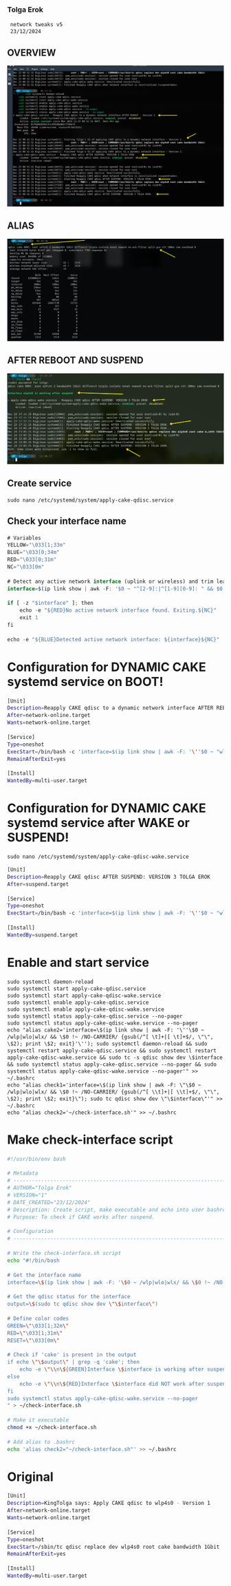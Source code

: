 ### Tolga Erok
     network tweaks v5
     23/12/2024

## OVERVIEW
![alt text](image.png)

## ALIAS

![alt text](image-1.png)

## AFTER REBOOT AND SUSPEND

![alt text](image-2.png)


## Create service
    sudo nano /etc/systemd/system/apply-cake-qdisc.service

## Check your interface name

```js
# Variables
YELLOW="\033[1;33m"
BLUE="\033[0;34m"
RED="\033[0;31m"
NC="\033[0m"

# Detect any active network interface (uplink or wireless) and trim leading/trailing spaces
interface=$(ip link show | awk -F: '$0 ~ "^[2-9]:|^[1-9][0-9]: " && $0 ~ "UP" && $0 !~ "LOOPBACK|NO-CARRIER" {gsub(/^[ \t]+|[ \t]+$/, "", $2); print $2; exit}')

if [ -z "$interface" ]; then
    echo -e "${RED}No active network interface found. Exiting.${NC}"
    exit 1
fi

echo -e "${BLUE}Detected active network interface: ${interface}${NC}"
```

# Configuration for DYNAMIC CAKE systemd service on BOOT!

```bash
[Unit]
Description=Reapply CAKE qdisc to a dynamic network interface AFTER REBOOT - Version 3
After=network-online.target
Wants=network-online.target

[Service]
Type=oneshot
ExecStart=/bin/bash -c 'interface=$(ip link show | awk -F: '\''$0 ~ "wlp|wlo|wlx" && $0 !~ "NO-CARRIER" {gsub(/^[ \t]+|[ \t]+$/, "", $2); print $2; exit}'\''); if [ -n "$interface" ]; then sudo tc qdisc replace dev "$interface" root cake bandwidth "$BANDWIDTH" diffserv4 triple-isolate nonat nowash ack-filter split-gso rtt 10ms raw overhead 18; fi'
RemainAfterExit=yes

[Install]
WantedBy=multi-user.target
```

# Configuration for DYNAMIC CAKE systemd service after WAKE or SUSPEND!

    sudo nano /etc/systemd/system/apply-cake-qdisc-wake.service


```bash
[Unit]
Description=Reapply CAKE qdisc AFTER SUSPEND: VERSION 3 TOLGA EROK
After=suspend.target

[Service]
Type=oneshot
ExecStart=/bin/bash -c 'interface=$(ip link show | awk -F: '\''$0 ~ "wlp|wlo|wlx" && $0 !~ "NO-CARRIER" {gsub(/^[ \t]+|[ \t]+$/, "", $2); print $2; exit}'\''); if [ -n "$interface" ]; then sudo tc qdisc replace dev "$interface" root cake bandwidth "$BANDWIDTH" diffserv4 triple-isolate nonat nowash ack-filter split-gso rtt 10ms raw overhead 18; fi'

[Install]
WantedBy=suspend.target
```

# Enable and start service  
    sudo systemctl daemon-reload
    sudo systemctl start apply-cake-qdisc.service
    sudo systemctl start apply-cake-qdisc-wake.service
    sudo systemctl enable apply-cake-qdisc.service
    sudo systemctl enable apply-cake-qdisc-wake.service
    sudo systemctl status apply-cake-qdisc.service --no-pager
    sudo systemctl status apply-cake-qdisc-wake.service --no-pager
    echo "alias cake2='interface=\$(ip link show | awk -F: '\''\$0 ~ /wlp|wlo|wlx/ && \$0 !~ /NO-CARRIER/ {gsub(/^[ \t]+|[ \t]+$/, \"\", \$2); print \$2; exit}'\''); sudo systemctl daemon-reload && sudo systemctl restart apply-cake-qdisc.service && sudo systemctl restart apply-cake-qdisc-wake.service && sudo tc -s qdisc show dev \$interface && sudo systemctl status apply-cake-qdisc.service --no-pager && sudo systemctl status apply-cake-qdisc-wake.service --no-pager'" >> ~/.bashrc    
    echo "alias check1='interface=\$(ip link show | awk -F: \"\$0 ~ /wlp|wlo|wlx/ && \$0 !~ /NO-CARRIER/ {gsub(/^[ \\t]+|[ \\t]+$/, \"\", \$2); print \$2; exit}\"); sudo tc qdisc show dev \"\$interface\"'" >> ~/.bashrc
    echo "alias check2='~/check-interface.sh'" >> ~/.bashrc
   
# Make check-interface script
```bash
#!/usr/bin/env bash

# Metadata
# ----------------------------------------------------------------------------
# AUTHOR="Tolga Erok"
# VERSION="1"
# DATE_CREATED="23/12/2024"
# Description: Create script, make executable and echo into user bashrc.
# Purpose: To check if CAKE works after suspend.

# Configuration
# ----------------------------------------------------------------------------

# Write the check-interface.sh script
echo "#!/bin/bash

# Get the interface name
interface=\$(ip link show | awk -F: '\$0 ~ /wlp|wlo|wlx/ && \$0 !~ /NO-CARRIER/ {gsub(/^[ \\t]+|[ \\t]+$/, \"\", \$2); print \$2; exit}')

# Get the qdisc status for the interface
output=\$(sudo tc qdisc show dev \"\$interface\")

# Define color codes
GREEN=\"\033[1;32m\"
RED=\"\033[1;31m\"
RESET=\"\033[0m\"

# Check if 'cake' is present in the output
if echo \"\$output\" | grep -q 'cake'; then
    echo -e \"\\n\${GREEN}Interface \$interface is working after suspend\${RESET}\\n\"
else
    echo -e \"\\n\${RED}Interface \$interface did NOT work after suspend\${RESET}\\n\"
fi
sudo systemctl status apply-cake-qdisc-wake.service --no-pager
" > ~/check-interface.sh

# Make it executable
chmod +x ~/check-interface.sh

# Add alias to .bashrc
echo 'alias check2="~/check-interface.sh"' >> ~/.bashrc
```

# Original
```bash
[Unit]
Description=KingTolga says: Apply CAKE qdisc to wlp4s0 - Version 1
After=network-online.target
Wants=network-online.target

[Service]
Type=oneshot
ExecStart=/sbin/tc qdisc replace dev wlp4s0 root cake bandwidth 1Gbit
RemainAfterExit=yes

[Install]
WantedBy=multi-user.target
```